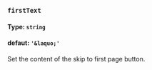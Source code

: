 ### `firstText`
#### Type: `string`
#### defaut: `'&laquo;'`

Set the content of the skip to first page button.
